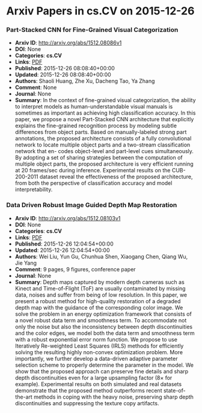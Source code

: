 # Arxiv Papers in cs.CV on 2015-12-26
### Part-Stacked CNN for Fine-Grained Visual Categorization
- **Arxiv ID**: http://arxiv.org/abs/1512.08086v1
- **DOI**: None
- **Categories**: **cs.CV**
- **Links**: [PDF](http://arxiv.org/pdf/1512.08086v1)
- **Published**: 2015-12-26 08:08:40+00:00
- **Updated**: 2015-12-26 08:08:40+00:00
- **Authors**: Shaoli Huang, Zhe Xu, Dacheng Tao, Ya Zhang
- **Comment**: None
- **Journal**: None
- **Summary**: In the context of fine-grained visual categorization, the ability to interpret models as human-understandable visual manuals is sometimes as important as achieving high classification accuracy. In this paper, we propose a novel Part-Stacked CNN architecture that explicitly explains the fine-grained recognition process by modeling subtle differences from object parts. Based on manually-labeled strong part annotations, the proposed architecture consists of a fully convolutional network to locate multiple object parts and a two-stream classification network that en- codes object-level and part-level cues simultaneously. By adopting a set of sharing strategies between the computation of multiple object parts, the proposed architecture is very efficient running at 20 frames/sec during inference. Experimental results on the CUB-200-2011 dataset reveal the effectiveness of the proposed architecture, from both the perspective of classification accuracy and model interpretability.



### Data Driven Robust Image Guided Depth Map Restoration
- **Arxiv ID**: http://arxiv.org/abs/1512.08103v1
- **DOI**: None
- **Categories**: **cs.CV**
- **Links**: [PDF](http://arxiv.org/pdf/1512.08103v1)
- **Published**: 2015-12-26 12:04:54+00:00
- **Updated**: 2015-12-26 12:04:54+00:00
- **Authors**: Wei Liu, Yun Gu, Chunhua Shen, Xiaogang Chen, Qiang Wu, Jie Yang
- **Comment**: 9 pages, 9 figures, conference paper
- **Journal**: None
- **Summary**: Depth maps captured by modern depth cameras such as Kinect and Time-of-Flight (ToF) are usually contaminated by missing data, noises and suffer from being of low resolution. In this paper, we present a robust method for high-quality restoration of a degraded depth map with the guidance of the corresponding color image. We solve the problem in an energy optimization framework that consists of a novel robust data term and smoothness term. To accommodate not only the noise but also the inconsistency between depth discontinuities and the color edges, we model both the data term and smoothness term with a robust exponential error norm function. We propose to use Iteratively Re-weighted Least Squares (IRLS) methods for efficiently solving the resulting highly non-convex optimization problem. More importantly, we further develop a data-driven adaptive parameter selection scheme to properly determine the parameter in the model. We show that the proposed approach can preserve fine details and sharp depth discontinuities even for a large upsampling factor ($8\times$ for example). Experimental results on both simulated and real datasets demonstrate that the proposed method outperforms recent state-of-the-art methods in coping with the heavy noise, preserving sharp depth discontinuities and suppressing the texture copy artifacts.



